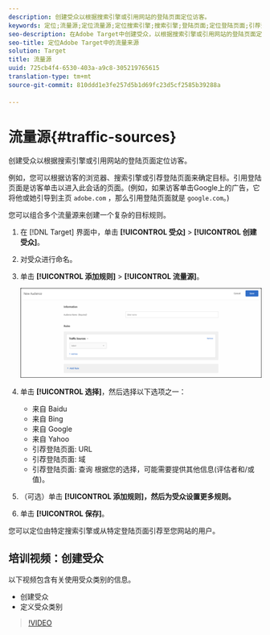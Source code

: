 ```yaml
---
description: 创建受众以根据搜索引擎或引用网站的登陆页面定位访客。
keywords: 定位;流量源;定位流量源;定位搜索引擎;搜索引擎;登陆页面;定位登陆页面;引荐登陆页面
seo-description: 在Adobe Target中创建受众，以根据搜索引擎或引用网站的登陆页面定位访客。
seo-title: 定位Adobe Target中的流量来源
solution: Target
title: 流量源
uuid: 725cb4f4-6530-403a-a9c8-305219765615
translation-type: tm+mt
source-git-commit: 810ddd1e3fe257d5b1d69fc23d5cf2585b39288a

---
```



# 流量源{#traffic-sources}

创建受众以根据搜索引擎或引用网站的登陆页面定位访客。

例如，您可以根据访客的浏览器、搜索引擎或引荐登陆页面来确定目标。引用登陆页面是访客单击以进入此会话的页面。(例如，如果访客单击Google上的广告，它将他或她引导到主页 `adobe.com` ，那么引用登陆页面就是 `google.com`。)

您可以组合多个流量源来创建一个复杂的目标规则。

1. 在 [!DNL Target] 界面中，单击 **[!UICONTROL 受众]** &gt; **[!UICONTROL 创建受众]**。
1. 对受众进行命名。
1. 单击 **[!UICONTROL 添加规则]** &gt; **[!UICONTROL 流量源]**。

   ![](assets/target_traffic_source.png)

1. 单击 **[!UICONTROL 选择]**，然后选择以下选项之一：

   * 来自 Baidu
   * 来自 Bing
   * 来自 Google
   * 来自 Yahoo
   * 引荐登陆页面: URL
   * 引荐登陆页面: 域
   * 引荐登陆页面: 查询
   根据您的选择，可能需要提供其他信息(评估者和/或值)。

1. （可选）单击 **[!UICONTROL 添加规则]，然后为受众设置更多规则。**
1. 单击 **[!UICONTROL 保存]**。

您可以定位由特定搜索引擎或从特定登陆页面引荐至您网站的用户。

## 培训视频：创建受众

以下视频包含有关使用受众类别的信息。

* 创建受众
* 定义受众类别

>[!VIDEO](https://video.tv.adobe.com/v/17392?captions=chi_hans)
